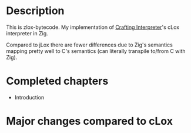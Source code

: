# Description
This is zlox-bytecode. My implementation of
[Crafting Interpreter](https://craftinginterpreters.com)'s cLox interpreter in Zig.

Compared to jLox there are fewer differences due to Zig's semantics mapping pretty well to C's
semantics (can literally transpile to/from C with Zig).


# Completed chapters
- Introduction


# Major changes compared to cLox

